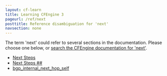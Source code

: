 ```yaml
---
layout: cf-learn
title: Learning CFEngine 3
pageurl: /ref/next
posttitle: Reference disambiguation for 'next'
navsection: none
---
```


The term 'next' could refer to several sections in the documentation. Please choose one below, or
[search the CFEngine documentation for 'next'](http://cfengine.com/docs/latest/search.html?q=next).

- [Next Steps](http://cfengine.com/docs/latest/guide-installation-and-configuration-general-installation-installation-enterprise.html#next-steps)
- [Next Steps \#\#](http://cfengine.com/docs/latest/guide-installation-and-configuration-general-installation.html#next-steps-##)
- [bgp_internal_next_hop_self](http://cfengine.com/docs/latest/reference-promise-types-interfaces.html#bgp_internal_next_hop_self)
